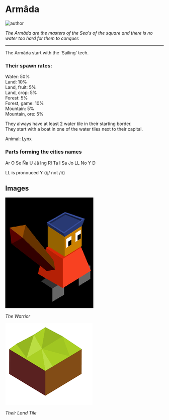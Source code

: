 # Armâda

![author](https://img.shields.io/badge/author-THomez%233628-%237289DA)

*The Armâda are the masters of the Sea's of the square and there is no water too hard for them to conquer.*

---

The Armâda start with the 'Sailing' tech.

### Their spawn rates:

Water: 50%  
Land: 10%  
Land, fruit: 5%  
Land, crop: 5%  
Forest: 5%  
Forest, game: 10%  
Mountain: 5%  
Mountain, ore: 5%  

They always have at least 2 water tile in their starting border.  
They start with a boat in one of the water tiles next to their capital.  

Animal: Lynx

### Parts forming the cities names

Ar O Se Ña U Jâ Ing Rî Ta I Sa Jo LL No Y D

LL is pronouced Y (/j/ not /i/)

## Images

![warrior](../images/armada0.png)

*The Warrior*

![land](../images/armada1.png)

*Their Land Tile*
